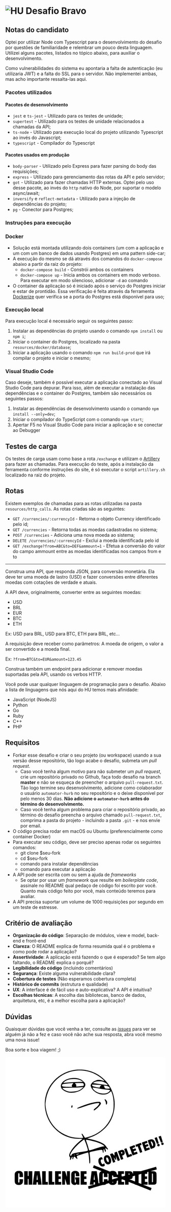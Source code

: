 # <img src="https://avatars1.githubusercontent.com/u/7063040?v=4&s=200.jpg" alt="HU" width="24" /> Desafio Bravo

## Notas do candidato

Optei por utilizar Node com Typescript para o desenvolvimento do desafio por questões de familiaridade e relembrar um pouco desta linguagem. Utilizei alguns pacotes, listados no tópico abaixo, para auxiliar o desenvolvimento.

Como vulnerabilidades do sistema eu apontaria a falta de autenticação (eu utilizaria JWT) e a falta do SSL para o servidor. Não implementei ambas, mas acho importante ressalta-las aqui.

### Pacotes utilizados

#### Pacotes de desenvolvimento

- ```jest``` e ```ts-jest``` - Utilizado para os testes de unidade;
- ```supertest``` - Utilizado para os testes de unidade relacionados a chamadas da API;
- ```ts-node``` - Utilizado para execução local do projeto utilizando Typescript ao invés do Javascript;
- ```typescript``` - Compilador do Typescript

#### Pacotes usados em produção

- ```body-parser``` - Utilizado pelo Express para fazer parsing do body das requisições;
- ```express``` - Utilizado para gerenciamento das rotas da API e pelo servidor;
- ```got``` - Utilizado para fazer chamadas HTTP externas. Optei pelo uso desse pacote, ao invés do ```http``` nativo do Node, por suportar o modelo async/await;
- ```inversify``` e ```reflect-metadata``` - Utilizado para a injeção de dependências do projeto;
- ```pg``` - Conector para Postgres;

### Instruções para execução

### Docker

- Solução está montada utilizando dois containers (um com a aplicação e um com um banco de dados usando Postgres) em uma pattern side-car;
- A execução do mesmo se dá através dos comandos do ```docker-compose``` abaixo a partir da raiz do projeto:
  - ```docker-compose build``` - Constrói ambos os containers
  - ```docker-compose up``` - Inicia ambos os containers em modo verboso. Para executar em modo silencioso, adicionar ```-d``` ao comando
- O container da aplicação só é iniciado após o serviço do Postgres iniciar e estar de prontidão. Essa verificação é feita através da ferramenta [Dockerize](https://github.com/jwilder/dockerize) quer verifica se a porta do Postgres está disponível para uso;

### Execução local

Para execução local é necessário seguir os seguintes passo:

1. Instalar as dependências do projeto usando o comando ```npm install``` ou ```npm i```;
1. Iniciar o container do Postgres, localizado na pasta ```resources/docker/database```;
1. Iniciar a aplicação usando o comando ```npm run build-prod``` que irá compilar o projeto e iniciar o mesmo;

### Visual Studio Code

Caso deseje, também é possível executar a aplicação conectado ao Visual Studio Code para depurar. Para isso, além de executar a instalação das dependências e o container do Postgres, também são necessários os seguintes passos:

1. Instalar as dependências de desenvolvimento usando o comando ```npm install --only=dev```;
1. Iniciar o compilador do TypeScript com o comando ```npm start```;
1. Apertar F5 no Visual Studio Code para iniciar a aplicação e se conectar ao Debugger

## Testes de carga

Os testes de carga usam como base a rota ```/exchange``` e utilizam o [Artillery](https://artillery.io) para fazer as chamadas. Para execução do teste, após a instalação da ferramenta conforme instruções do site, é só executar o script ```artillery.sh``` localizado na raiz do projeto.

## Rotas

Existem exemplos de chamadas para as rotas utilizadas na pasta ```resources/http_calls```. As rotas criadas são as seguintes:

- ```GET /currencies/:currencyId``` - Retorna o objeto Currency identificado pelo id;
- ```GET /currencies``` - Retorna todas as moedas cadastradas no sistema;
- ```POST /currencies``` - Adiciona uma nova moeda ao sistema;
- ```DELETE /currencies/:currencyId``` - Exclui a moeda identificada pelo id
- ```GET /exchange?from=ABC&to=DEF&ammount=1``` - Efetua a conversão do valor do campo ammount entre as moedas identificadas nos campos from e to

---

Construa uma API, que responda JSON, para conversão monetária. Ela deve ter uma moeda de lastro (USD) e fazer conversões entre diferentes moedas com cotações de verdade e atuais.

A API deve, originalmente, converter entre as seguintes moedas:

-   USD
-   BRL
-   EUR
-   BTC
-   ETH

Ex: USD para BRL, USD para BTC, ETH para BRL, etc...

A requisição deve receber como parâmetros: A moeda de origem, o valor a ser convertido e a moeda final.

Ex: `?from=BTC&to=EUR&amount=123.45`

Construa também um endpoint para adicionar e remover moedas suportadas pela API, usando os verbos HTTP.

Você pode usar qualquer linguagem de programação para o desafio. Abaixo a lista de linguagens que nós aqui do HU temos mais afinidade:

-   JavaScript (NodeJS)
-   Python
-   Go
-   Ruby
-   C++
-   PHP

## Requisitos

-   Forkar esse desafio e criar o seu projeto (ou workspace) usando a sua versão desse repositório, tão logo acabe o desafio, submeta um _pull request_.
    -   Caso você tenha algum motivo para não submeter um _pull request_, crie um repositório privado no Github, faça todo desafio na branch **master** e não se esqueça de preencher o arquivo `pull-request.txt`. Tão logo termine seu desenvolvimento, adicione como colaborador o usuário `automator-hurb` no seu repositório e o deixe disponível por pelo menos 30 dias. **Não adicione o `automator-hurb` antes do término do desenvolvimento.**
    -   Caso você tenha algum problema para criar o repositório privado, ao término do desafio preencha o arquivo chamado `pull-request.txt`, comprima a pasta do projeto - incluindo a pasta `.git` - e nos envie por email.
-   O código precisa rodar em macOS ou Ubuntu (preferencialmente como container Docker)
-   Para executar seu código, deve ser preciso apenas rodar os seguintes comandos:
    -   git clone \$seu-fork
    -   cd \$seu-fork
    -   comando para instalar dependências
    -   comando para executar a aplicação
-   A API pode ser escrita com ou sem a ajuda de _frameworks_
    -   Se optar por usar um _framework_ que resulte em _boilerplate code_, assinale no README qual pedaço de código foi escrito por você. Quanto mais código feito por você, mais conteúdo teremos para avaliar.
-   A API precisa suportar um volume de 1000 requisições por segundo em um teste de estresse.

## Critério de avaliação

-   **Organização do código**: Separação de módulos, view e model, back-end e front-end
-   **Clareza**: O README explica de forma resumida qual é o problema e como pode rodar a aplicação?
-   **Assertividade**: A aplicação está fazendo o que é esperado? Se tem algo faltando, o README explica o porquê?
-   **Legibilidade do código** (incluindo comentários)
-   **Segurança**: Existe alguma vulnerabilidade clara?
-   **Cobertura de testes** (Não esperamos cobertura completa)
-   **Histórico de commits** (estrutura e qualidade)
-   **UX**: A interface é de fácil uso e auto-explicativa? A API é intuitiva?
-   **Escolhas técnicas**: A escolha das bibliotecas, banco de dados, arquitetura, etc, é a melhor escolha para a aplicação?

## Dúvidas

Quaisquer dúvidas que você venha a ter, consulte as [_issues_](https://github.com/HurbCom/challenge-bravo/issues) para ver se alguém já não a fez e caso você não ache sua resposta, abra você mesmo uma nova issue!

Boa sorte e boa viagem! ;)

<p align="center">
  <img src="ca.jpg" alt="Challange accepted" />
</p>
